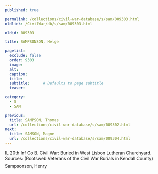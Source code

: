 ```yaml
---
published: true

permalink: /collections/civil-war-database/s/sam/009303.html
oldlink: /CivilWar/db/s/sam/009303.html

oldid: 009303

title: SAMPSONSON, Helge

pagelist:
  exclude: false
  order: 9303
  image: 
  alt:
  caption:
  title:
  subtitle:      # Defaults to page subtitle
  teaser:

category: 
  - S 
  - SAM

previous:
  title: SAMPSON, Thomas
  url: /collections/civil-war-database/s/sam/009302.html  
next:
  title: SAMSON, Magne
  url: /collections/civil-war-database/s/sam/009304.html   
---
```

IL 20th Inf Co B. Civil War: Buried in West Lisbon Lutheran Churchyard. Sources: (Rootsweb &#147;Veterans of the Civil War Burials in Kendall County&#148;) &#147;Sampsonson, Henry&#148;